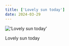 ```yaml
---
title: ['Lovely sun today']
date: 2024-03-29
---
```


![‘Lovely sun today’](/240329_lovely-sun-today_counter.jpg)

Lovely sun today

